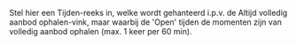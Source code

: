 Stel hier een Tijden-reeks in, welke wordt gehanteerd i.p.v. de Altijd volledig aanbod ophalen-vink, maar waarbij de 'Open' tijden de momenten zijn van volledig aanbod ophalen (max. 1 keer per 60 min).